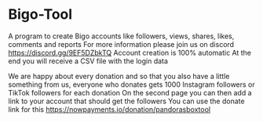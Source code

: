 # Bigo-Tool
A program to create Bigo accounts like followers, views, shares, likes, comments and reports For more information please join us on discord https://discord.gg/9EF5DZbkTQ Account creation is 100% automatic At the end you will receive a CSV file with the login data

We are happy about every donation and so that you also have a little something from us, everyone who donates gets 1000 Instagram followers or TikTok followers for each donation
On the second page you can then add a link to your account that should get the followers
You can use the donate link for this
https://nowpayments.io/donation/pandorasboxtool
